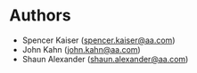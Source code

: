 # Authors

- Spencer Kaiser (spencer.kaiser@aa.com)
- John Kahn (john.kahn@aa.com)
- Shaun Alexander (shaun.alexander@aa.com)